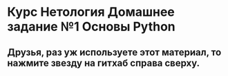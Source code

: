 # Курс Нетология Домашнее задание №1 Основы Python

## Друзья, раз уж используете этот материал, то нажмите звезду на гитхаб справа сверху.
